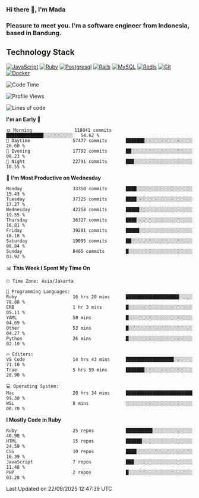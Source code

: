 ### Hi there 👋, I'm Mada
### Pleasure to meet you. I'm a software engineer from Indonesia, based in Bandung.

## Technology Stack

[![JavaScript](https://img.shields.io/badge/-JavaScript-%23F7DF1C?style=flat-square&logo=javascript&logoColor=000000&labelColor=%23F7DF1C&color=%23FFCE5A)](https://www.javascript.com/)
[![Ruby](https://img.shields.io/badge/Ruby-CC342D?style=flat-square&logo=ruby&logoColor=white)](https://www.ruby-lang.org/en/)
[![Postgresql](https://img.shields.io/badge/PostgreSQL-316192?style=flat-square&logo=postgresql&logoColor=ffffff)](https://www.postgresql.org/)
[![Rails](https://img.shields.io/badge/Ruby_on_Rails-CC0000?style=flat-square&logo=ruby-on-rails&logoColor=white)](https://rubyonrails.org/)
[![MySQL](https://img.shields.io/badge/-MySQL-4479A1?style=flat-square&logo=MySQL&logoColor=ffffff)](https://www.mysql.com/)
[![Redis](https://img.shields.io/badge/-Redis-DC382D?style=flat-square&logo=Redis&logoColor=ffffff)](https://redis.io/)
[![Git](https://img.shields.io/badge/-Git-%23F05032?style=flat-square&logo=git&logoColor=%23ffffff)](https://git-scm.com/)
[![Docker](https://img.shields.io/badge/-Docker-2496ED?style=flat-square&logo=docker&logoColor=ffffff)](https://www.docker.com/)
<!--
**madaarya/madaarya** is a ✨ _special_ ✨ repository because its `README.md` (this file) appears on your GitHub profile.

Here are some ideas to get you started:

- 🔭 I’m currently working on ...
- 🌱 I’m currently learning ...
- 👯 I’m looking to collaborate on ...
- 🤔 I’m looking for help with ...
- 💬 Ask me about ...
- 📫 How to reach me: ...
- 😄 Pronouns: ...
- ⚡ Fun fact: ...
-->
<!--START_SECTION:waka-->
![Code Time](http://img.shields.io/badge/Code%20Time-7%2C734%20hrs%2057%20mins-blue)

![Profile Views](http://img.shields.io/badge/Profile%20Views-0-blue)

![Lines of code](https://img.shields.io/badge/From%20Hello%20World%20I%27ve%20Written-54.1%20million%20lines%20of%20code-blue)

**I'm an Early 🐤** 

```text
🌞 Morning                118041 commits      ██████████████░░░░░░░░░░░   54.62 % 
🌆 Daytime                57477 commits       ███████░░░░░░░░░░░░░░░░░░   26.60 % 
🌃 Evening                17792 commits       ██░░░░░░░░░░░░░░░░░░░░░░░   08.23 % 
🌙 Night                  22791 commits       ███░░░░░░░░░░░░░░░░░░░░░░   10.55 % 
```
📅 **I'm Most Productive on Wednesday** 

```text
Monday                   33350 commits       ████░░░░░░░░░░░░░░░░░░░░░   15.43 % 
Tuesday                  37325 commits       ████░░░░░░░░░░░░░░░░░░░░░   17.27 % 
Wednesday                42258 commits       █████░░░░░░░░░░░░░░░░░░░░   19.55 % 
Thursday                 36327 commits       ████░░░░░░░░░░░░░░░░░░░░░   16.81 % 
Friday                   39281 commits       █████░░░░░░░░░░░░░░░░░░░░   18.18 % 
Saturday                 19095 commits       ██░░░░░░░░░░░░░░░░░░░░░░░   08.84 % 
Sunday                   8465 commits        █░░░░░░░░░░░░░░░░░░░░░░░░   03.92 % 
```


📊 **This Week I Spent My Time On** 

```text
🕑︎ Time Zone: Asia/Jakarta

💬 Programming Languages: 
Ruby                     16 hrs 20 mins      ████████████████████░░░░░   78.88 % 
ERB                      1 hr 3 mins         █░░░░░░░░░░░░░░░░░░░░░░░░   05.11 % 
YAML                     58 mins             █░░░░░░░░░░░░░░░░░░░░░░░░   04.69 % 
Other                    53 mins             █░░░░░░░░░░░░░░░░░░░░░░░░   04.27 % 
Python                   26 mins             █░░░░░░░░░░░░░░░░░░░░░░░░   02.10 % 

🔥 Editors: 
VS Code                  14 hrs 43 mins      ██████████████████░░░░░░░   71.10 % 
Trae                     5 hrs 59 mins       ███████░░░░░░░░░░░░░░░░░░   28.90 % 

💻 Operating System: 
Mac                      20 hrs 34 mins      █████████████████████████   99.30 % 
WSL                      8 mins              ░░░░░░░░░░░░░░░░░░░░░░░░░   00.70 % 
```

**I Mostly Code in Ruby** 

```text
Ruby                     25 repos            ██████████░░░░░░░░░░░░░░░   40.98 % 
HTML                     15 repos            ██████░░░░░░░░░░░░░░░░░░░   24.59 % 
CSS                      10 repos            ████░░░░░░░░░░░░░░░░░░░░░   16.39 % 
JavaScript               7 repos             ███░░░░░░░░░░░░░░░░░░░░░░   11.48 % 
PHP                      2 repos             █░░░░░░░░░░░░░░░░░░░░░░░░   03.28 % 
```




 Last Updated on 22/09/2025 12:47:39 UTC
<!--END_SECTION:waka-->
